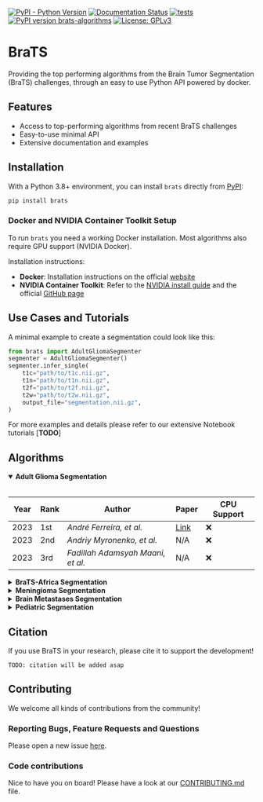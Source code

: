 [![PyPI - Python Version](https://img.shields.io/pypi/pyversions/brats?logo=python&color=2EC553)](https://pypi.org/project/brats/)
[![Documentation Status](https://readthedocs.org/projects/brats/badge/?version=latest)](http://brats.readthedocs.io/?badge=latest)
[![tests](https://github.com/BrainLesion/brats/actions/workflows/tests.yml/badge.svg)](https://github.com/BrainLesion/brats/actions/workflows/tests.yml)
[![PyPI version brats-algorithms](https://badge.fury.io/py/brats.svg)](https://pypi.python.org/pypi/brats/)
[![License: GPLv3](https://img.shields.io/badge/License-AGPLv3-blue.svg?color=2EC553)](https://www.gnu.org/licenses/agpl-3.0)

# BraTS

Providing the top performing algorithms from the Brain Tumor Segmentation (BraTS) challenges, through an easy to use Python API powered by docker.

## Features

- Access to top-performing algorithms from recent BraTS challenges
- Easy-to-use minimal API
- Extensive documentation and examples

## Installation

With a Python 3.8+ environment, you can install `brats` directly from [PyPI](https://pypi.org/project/brats/):

```sh
pip install brats
```

### Docker and NVIDIA Container Toolkit Setup

To run `brats` you need a working Docker installation.
Most algorithms also require GPU support (NVIDIA Docker).

Installation instructions:

- **Docker**: Installation instructions on the official [website](https://docs.docker.com/get-docker/)
- **NVIDIA Container Toolkit**: Refer to the [NVIDIA install guide](https://docs.nvidia.com/datacenter/cloud-native/container-toolkit/latest/install-guide.html) and the official [GitHub page](https://github.com/NVIDIA/nvidia-container-toolkit)

## Use Cases and Tutorials

A minimal example to create a segmentation could look like this:

```python
from brats import AdultGliomaSegmenter
segmenter = AdultGliomaSegmenter()
segmenter.infer_single(
    t1c="path/to/t1c.nii.gz",
    t1n="path/to/t1n.nii.gz",
    t2f="path/to/t2f.nii.gz",
    t2w="path/to/t2w.nii.gz",
    output_file="segmentation.nii.gz",
)
```

For more examples and details please refer to our extensive Notebook tutorials [**TODO**]

## Algorithms

<details open>

<summary> <strong> Adult Glioma Segmentation </strong> </summary>
<br>

| Year | Rank | Author                            | Paper                                      | CPU Support |
| ---- | ---- | --------------------------------- | ------------------------------------------ | ----------- |
| 2023 | 1st  | _André Ferreira, et al._          | [Link](https://arxiv.org/abs/2402.17317v1) | &#x274C;    |
| 2023 | 2nd  | _Andriy Myronenko, et al._        | N/A                                        | &#x274C;    |
| 2023 | 3rd  | _Fadillah Adamsyah Maani, et al._ | N/A                                        | &#x274C;    |

</details>

<details>
<summary> <strong> BraTS-Africa Segmentation </strong> </summary>
<br>

| Year | Rank | Author                     | Paper | CPU Support |
| ---- | ---- | -------------------------- | ----- | ----------- |
| 2023 | 1st  | _Andriy Myronenko, et al._ | N/A   | &#x274C;    |
| 2023 | 2nd  | _Alyssa R Amod, et al._    | N/A   | &#x274C;    |
| 2023 | 3rd  | _Ziyan Huang, et al._      | N/A   | &#x2705;    |

</details>

<details>
<summary> <strong> Meningioma Segmentation </strong> </summary>
<br>

| Year | Rank | Author                     | Paper | CPU Support |
| ---- | ---- | -------------------------- | ----- | ----------- |
| 2023 | 1st  | _Andriy Myronenko, et al._ | N/A   | &#x274C;    |
| 2023 | 2nd  | _Ziyan Huang_              | N/A   | &#x2705;    |
| 2023 | 3rd  | _Zhifan Jiang et al._      | N/A   | &#x274C;    |

</details>

<details>
<summary> <strong> Brain Metastases Segmentation </strong> </summary>
<br>

| Year | Rank | Author | Paper | CPU Support |
|------|-------|--------|-------|-------------|
| 2023 | 1st | _Andriy Myronenko, et al._ | N/A | &#x274C; |
| 2023 | 2nd | _Siwei Yang, et al._ | N/A | &#x274C; |
| 2023 | 3rd | _Ziyan Huang, et al._ | N/A | &#x2705; |

</details>

<details>
<summary> <strong> Pediatric Segmentation </strong> </summary>
<br>

| Year | Rank | Author                     | Paper | CPU Support |
| ---- | ---- | -------------------------- | ----- | ----------- |
| 2023 | 1st  | _Zhifan Jiang et al._      | N/A   | &#x274C;    |
| 2023 | 2nd  | _Andriy Myronenko, et al._ | N/A   | &#x274C;    |
| 2023 | 3rd  | _Yubo Zhou_                | N/A   | &#x274C;    |

</details>

## Citation

If you use BraTS in your research, please cite it to support the development!

```
TODO: citation will be added asap
```

## Contributing

We welcome all kinds of contributions from the community!

### Reporting Bugs, Feature Requests and Questions

Please open a new issue [here](https://github.com/BrainLesion/BraTS/issues).

### Code contributions

Nice to have you on board! Please have a look at our [CONTRIBUTING.md](CONTRIBUTING.md) file.
